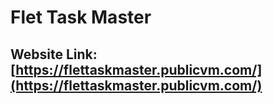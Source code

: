 # Flet Task Master

## Website Link: [https://flettaskmaster.publicvm.com/](https://flettaskmaster.publicvm.com/)
